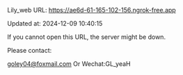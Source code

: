 Lily_web URL: https://ae6d-61-165-102-156.ngrok-free.app

Updated at: 2024-12-09 10:40:15

If you cannot open this URL, the server might be down.

Please contact: 

goley04@foxmail.com Or Wechat:GL_yeaH